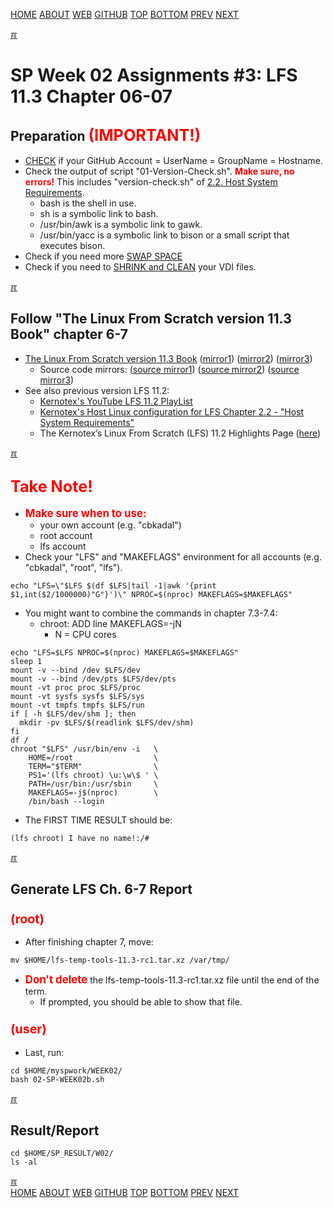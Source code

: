 ---
---
[HOME](index.md)
[ABOUT](README.md)
[WEB](https://osp4diss.vlsm.org/)
[GITHUB](https://github.com/os2xx/osp4diss/)
[TOP](#)
[BOTTOM](#endofpage)
[PREV](S02-02.md)
[NEXT](S02-04.md)

[&#x213C;](#endofpage)<br id="idx00">

# SP Week 02 Assignments #3: LFS 11.3 Chapter 06-07

## Preparation <span style="color:red; font-weight:bold; font-size:larger;">(IMPORTANT!)</span>
* [CHECK](index.md#idx04) if your GitHub Account = UserName = GroupName = Hostname.
* Check the output of script "01-Version-Check.sh".
  <span style="color:red; font-weight:bold;">Make sure, no errors!</span>
  This includes "version-check.sh" of
  [2.2. Host System Requirements](https://www.linuxfromscratch.org/lfs/view/11.3-rc1/chapter02/hostreqs.html).
  * bash is the shell in use.
  * sh is a symbolic link to bash.
  * /usr/bin/awk is a symbolic link to gawk.
  * /usr/bin/yacc is a symbolic link to bison or a small script that executes bison.
* Check if you need more [SWAP SPACE](osp-125.md)
* Check if you need to [SHRINK and CLEAN](osp-126.md) your VDI files.

[&#x213C;](#)<br id="idx01">
## Follow "The Linux From Scratch version 11.3 Book" chapter 6-7
* [The Linux From Scratch version 11.3 Book](https://www.linuxfromscratch.org/lfs/view/11.3-rc1/)
  ([mirror1](https://lfs.mirrors.hoobly.com/lfs/view/11.3-rc1/))
  ([mirror2](https://lfs-hk.koddos.net/lfs/view/11.3-rc1/))
  ([mirror3](http://lfs.linux-sysadmin.com/lfs/view/11.3-rc1/))
  * Source code mirrors:
  ([source mirror1](https://lfs.gnlug.org/pub/lfs/lfs-packages/11.3-rc1/))
  ([source mirror2](https://mirror.download.it/lfs/pub/lfs/lfs-packages/11.3-rc1/))
  ([source mirror3](https://mirror.koddos.net/lfs/lfs-packages/11.3-rc1/))
* See also previous version LFS 11.2:
  * [Kernotex's YouTube LFS 11.2 PlayList](https://www.youtube.com/playlist?list=PLyc5xVO2uDsDlbR_LTP37nG6g4vbSSxSZ)
  * [Kernotex's Host Linux configuration for LFS Chapter 2.2 - "Host System Requirements"](https://www.youtube.com/playlist?list=PLyc5xVO2uDsCQChvKRDhF-cvsguDfd-y2)
  * The Kernotex’s Linux From Scratch (LFS) 11.2 Highlights Page ([here](osp-128.md))

[&#x213C;](#)<br id="idx02">
## <span style="color:red; font-weight:bold; font-size:larger;">Take Note!</span>
* <span style="color:red; font-weight:bold; font-size:larger;">Make sure when to use:</span>
  * your own account (e.g. "cbkadal")
  * root account
  * lfs account
* Check your "LFS" and "MAKEFLAGS" environment for all accounts (e.g. "cbkadal", "root", "lfs").

```
echo "LFS=\"$LFS $(df $LFS|tail -1|awk '{print $1,int($2/1000000)"G"}')\" NPROC=$(nproc) MAKEFLAGS=$MAKEFLAGS"

```

* You might want to combine the commands in chapter 7.3-7.4:
  * chroot: ADD line MAKEFLAGS=-jN
    * N = CPU cores

```
echo "LFS=$LFS NPROC=$(nproc) MAKEFLAGS=$MAKEFLAGS"
sleep 1
mount -v --bind /dev $LFS/dev
mount -v --bind /dev/pts $LFS/dev/pts
mount -vt proc proc $LFS/proc
mount -vt sysfs sysfs $LFS/sys
mount -vt tmpfs tmpfs $LFS/run
if [ -h $LFS/dev/shm ]; then
  mkdir -pv $LFS/$(readlink $LFS/dev/shm)
fi
df /
chroot "$LFS" /usr/bin/env -i   \
    HOME=/root                  \
    TERM="$TERM"                \
    PS1='(lfs chroot) \u:\w\$ ' \
    PATH=/usr/bin:/usr/sbin     \
    MAKEFLAGS=-j$(nproc)        \
    /bin/bash --login

```

* The FIRST TIME RESULT should be:

```
(lfs chroot) I have no name!:/#

```

[&#x213C;](#)<br id="idx03">
## Generate LFS Ch. 6-7 Report

### <span style="color:red; font-weight:bold; font-size:larger;">(root)</span>
* After finishing chapter 7, move:

```
mv $HOME/lfs-temp-tools-11.3-rc1.tar.xz /var/tmp/

```

* <span style="color:red; font-weight:bold; font-size:larger;">Don't delete</span>
  the lfs-temp-tools-11.3-rc1.tar.xz file until the end of the term.
  * If prompted, you should be able to show that file.

### <span style="color:red; font-weight:bold; font-size:larger;">(user)</span>
* Last, run:

```
cd $HOME/myspwork/WEEK02/
bash 02-SP-WEEK02b.sh

```

[&#x213C;](#)<br id="idx04">
## Result/Report

```
cd $HOME/SP_RESULT/W02/
ls -al

```

[&#x213C;](#)<br id="endofpage">
[HOME](index.md)
[ABOUT](README.md)
[WEB](https://osp4diss.vlsm.org/)
[GITHUB](https://github.com/os2xx/osp4diss/)
[TOP](#)
[BOTTOM](#endofpage)
[PREV](S02-02.md)
[NEXT](S02-04.md)
<br>

